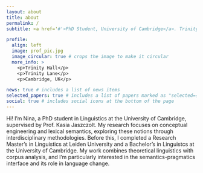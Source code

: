 ```yaml
---
layout: about
title: about
permalink: /
subtitle: <a href='#'>PhD Student, University of Cambridge</a>. Trinity Hall

profile:
  align: left
  image: prof_pic.jpg
  image_circular: true # crops the image to make it circular
  more_info: >
    <p>Trinity Hall</p>
    <p>Trinity Lane</p>
    <p>Cambridge, UK</p>

news: true # includes a list of news items
selected_papers: true # includes a list of papers marked as "selected={true}"
social: true # includes social icons at the bottom of the page
---
```


Hi! I’m Nina, a PhD student in Linguistics at the University of Cambridge, supervised by Prof. Kasia Jaszczolt. My research focuses on conceptual engineering and lexical semantics, exploring these notions through interdisciplinary methodologies. Before this, I completed a Research Master’s in Linguistics at Leiden University and a Bachelor’s in Linguistcs at the University of Cambridge. My work combines theoretical linguistics with corpus analysis, and I’m particularly interested in the semantics-pragmatics interface and its role in language change.